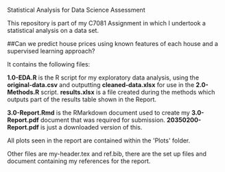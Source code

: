 Statistical Analysis for Data Science Assessment

This repository is part of my C7081 Assignment in which I undertook a statistical analysis on a data set.

##Can we predict house prices using known features of each house and a supervised learning approach?

It contains the following files:

**1.0-EDA.R** is the R script for my exploratory data analysis, using the **original-data.csv** and outputting **cleaned-data.xlsx** for use in the **2.0-Methods.R** script. **results.xlsx** is a file created during the methods which outputs part of the results table shown in the Report.

**3.0-Report.Rmd** is the RMarkdown document used to create my **3.0-Report.pdf** document that was required for submission. **20350200-Report.pdf** is just a downloaded version of this. 

All plots seen in the report are contained within the 'Plots' folder.

Other files are my-header.tex and ref.bib, there are the set up files and document containing my references for the report.
